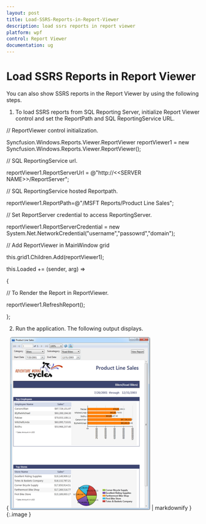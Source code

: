 ```yaml
---
layout: post
title: Load-SSRS-Reports-in-Report-Viewer
description: load ssrs reports in report viewer
platform: wpf
control: Report Viewer
documentation: ug
---
```


# Load SSRS Reports in Report Viewer

You can also show SSRS reports in the Report Viewer by using the following steps.

1. To load SSRS reports from SQL Reporting Server, initialize Report Viewer control and set the ReportPath and SQL ReportingService URL.



// ReportViewer control initialization.

Syncfusion.Windows.Reports.Viewer.ReportViewer reportViewer1 = new Syncfusion.Windows.Reports.Viewer.ReportViewer();



// SQL ReportingService url.

reportViewer1.ReportServerUrl = @"http://&lt;&lt;SERVER NAME&gt;>/ReportServer";



// SQL ReportingService hosted Reportpath.

reportViewer1.ReportPath=@"/MSFT Reports/Product Line Sales";



// Set ReportServer credential to access ReportingServer.

reportViewer1.ReportServerCredential = new System.Net.NetworkCredential("username","passowrd","domain");            



// Add ReportViewer in MainWindow grid

this.grid1.Children.Add(reportViewer1);



this.Loaded += (sender, arg) =>

{

  // To Render the Report in ReportViewer.

   reportViewer1.RefreshReport();

};



2. Run the application. The following output displays.



{ ![Description: C:/Users/lingarajs/AppData/Local/Microsoft/Windows/Temporary Internet Files/Content.Outlook/EV1EZW4I/new1 (4).png](Load-SSRS-Reports-in-Report-Viewer_images/Load-SSRS-Reports-in-Report-Viewer_img1.png) | markdownify }
{:.image }


